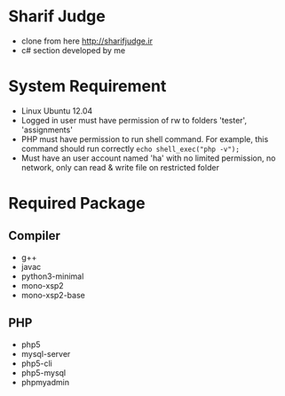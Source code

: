 # Sharif Judge
+ clone from here http://sharifjudge.ir
+ c# section developed by me

# System Requirement
+ Linux Ubuntu 12.04
+ Logged in user must have permission of rw to folders 'tester', 'assignments'
+ PHP must have permission to run shell command. For example, this command should run correctly `echo shell_exec("php -v");`
+ Must have an user account named 'ha' with no limited permission, no network, only can read & write file on restricted folder

# Required Package
Compiler
---------------------
+ g++
+ javac
+ python3-minimal
+ mono-xsp2
+ mono-xsp2-base

PHP
---------------------
+ php5
+ mysql-server
+ php5-cli
+ php5-mysql
+ phpmyadmin
